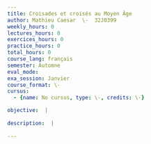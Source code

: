```yaml
---
title: Croisades et croisés au Moyen Âge
author: Mathieu Caesar  \-  32J0399
weekly_hours: 0
lectures_hours: 0
exercices_hours: 0
practice_hours: 0
total_hours: 0
course_lang: français
semester: Automne
eval_mode: 
exa_session: Janvier
course_format: \-
cursus:
  - {name: No cursus, type: \-, credits: \-}

objective:  |
            
description:  |
              
---
```

